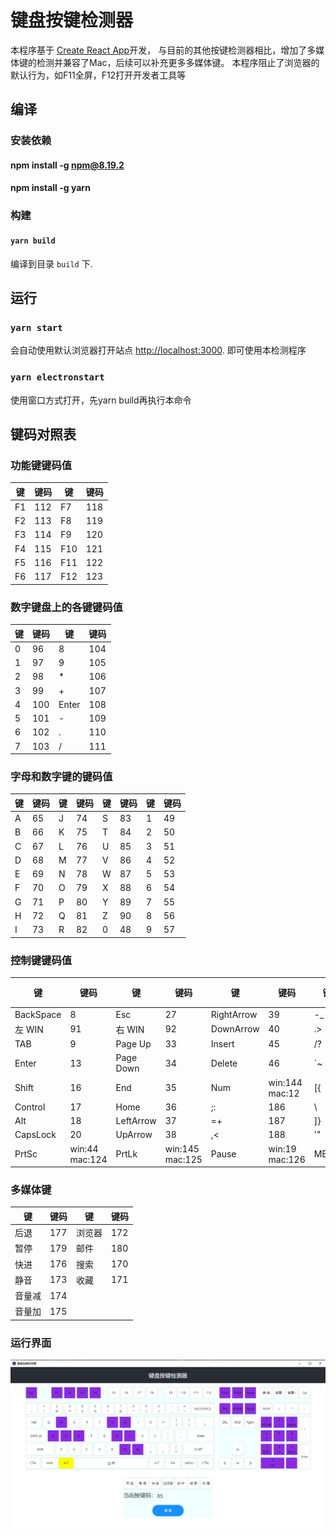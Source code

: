 # 键盘按键检测器

本程序基于 [Create React App](https://github.com/facebook/create-react-app)开发， 与目前的其他按键检测器相比，增加了多媒体键的检测并兼容了Mac，后续可以补充更多多媒体键。 本程序阻止了浏览器的默认行为，如F11全屏，F12打开开发者工具等

## 编译
### 安装依赖
#### npm install -g npm@8.19.2
#### npm install -g yarn
### 构建
#### `yarn build`
编译到目录 `build` 下.
## 运行
### `yarn start`
会自动使用默认浏览器打开站点 [http://localhost:3000](http://localhost:3000). 即可使用本检测程序

### `yarn electronstart`

使用窗口方式打开，先yarn build再执行本命令

## 键码对照表

### 功能键键码值

| 键   | 键码  | 键   | 键码  |
|-----|-----|-----|-----|
| F1  | 112 | F7  | 118 |
| F2  | 113 | F8  | 119 |
| F3  | 114 | F9  | 120 |
| F4  | 115 | F10 | 121 |
| F5  | 116 | F11 | 122 |
| F6  | 117 | F12 | 123 |

### 数字键盘上的各键键码值

| 键   | 键码  | 键     | 键码  |
|-----|-----|-------|-----|
| 0   | 96  | 8     | 104 |
| 1   | 97  | 9     | 105 |
| 2   | 98  | *     | 106 |
| 3   | 99  | +     | 107 |
| 4   | 100 | Enter | 108 |
| 5   | 101 | -     | 109 |
| 6   | 102 | .     | 110 |
| 7   | 103 | /     | 111 |

### 字母和数字键的键码值

| 键   | 键码  | 键   | 键码  | 键   | 键码  | 键   | 键码  |
|-----|-----|-----|-----|-----|-----|-----|-----|
| A   | 65  | J   | 74  | S   | 83  | 1   | 49  |
| B   | 66  | K   | 75  | T   | 84  | 2   | 50  |
| C   | 67  | L   | 76  | U   | 85  | 3   | 51  |
| D   | 68  | M   | 77  | V   | 86  | 4   | 52  |
| E   | 69  | N   | 78  | W   | 87  | 5   | 53  |
| F   | 70  | O   | 79  | X   | 88  | 6   | 54  |
| G   | 71  | P   | 80  | Y   | 89  | 7   | 55  |
| H   | 72  | Q   | 81  | Z   | 90  | 8   | 56  |
| I   | 73  | R   | 82  | 0   | 48  | 9   | 57  |

### 控制键键码值
| 键         | 键码             | 键         | 键码              | 键          | 键码             | 键    | 键码  |
|-----------|----------------|-----------|-----------------|------------|----------------|------|-----|
| BackSpace | 8              | Esc       | 27              | RightArrow | 39             | -_   | 189 |
| 左 WIN     | 91             | 右 WIN     | 92              | DownArrow  | 40             | .>   | 190 |
| TAB       | 9              | Page Up   | 33              | Insert     | 45             | /?   | 191 |
| Enter     | 13             | Page Down | 34              | Delete     | 46             | `~   | 192 |
| Shift     | 16             | End       | 35              | Num        | win:144 mac:12 | [{   | 219 |
| Control   | 17             | Home      | 36              | ;:         | 186            | \    | 220 |
| Alt       | 18             | LeftArrow | 37              | =+         | 187            | ]}   | 221 |
| CapsLock  | 20             | UpArrow   | 38              | ,<         | 188            | '"   | 222 |
| PrtSc     | win:44 mac:124 | PrtLk     | win:145 mac:125 | Pause      | win:19 mac:126 | MENU | 93  |

### 多媒体键
| 键   | 键码  | 键   | 键码  |
|-----|-----|-----|-----|
| 后退  | 177 | 浏览器 | 172 |
| 暂停  | 179 | 邮件  | 180 |
| 快进  | 176 | 搜索  | 170 |
| 静音  | 173 | 收藏  | 171 |
| 音量减 | 174 |
| 音量加 | 175 |

### 运行界面
![image](./public/key-detector.png)
